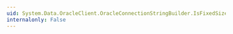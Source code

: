 ```yaml
---
uid: System.Data.OracleClient.OracleConnectionStringBuilder.IsFixedSize
internalonly: False
---
```

